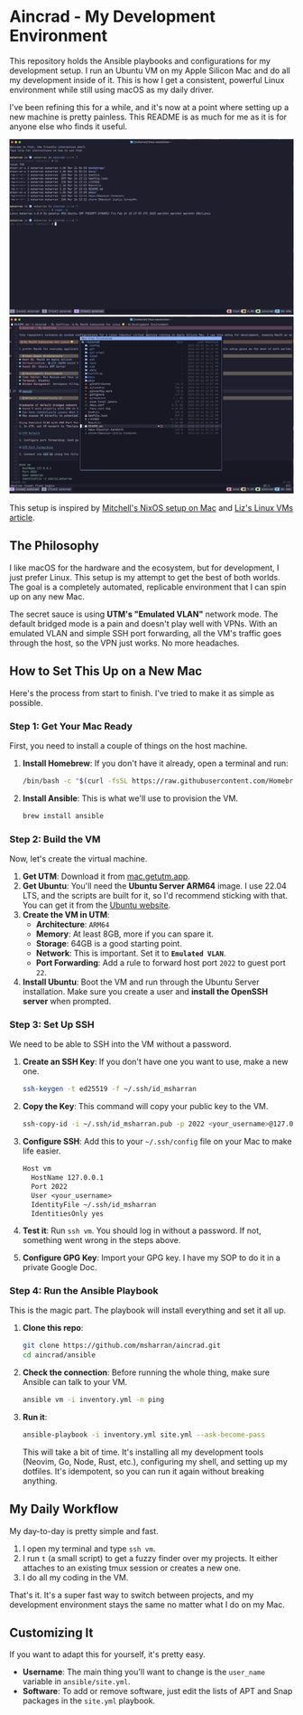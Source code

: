 # Aincrad - My Development Environment

This repository holds the Ansible playbooks and configurations for my development setup. I run an Ubuntu VM on my Apple Silicon Mac and do all my development inside of it. This is how I get a consistent, powerful Linux environment while still using macOS as my daily driver.

I've been refining this for a while, and it's now at a point where setting up a new machine is pretty painless. This README is as much for me as it is for anyone else who finds it useful.

![My VM Setup](./docs/vm.png)
![My Neovim Setup](./docs/neovim.png)

This setup is inspired by [Mitchell's NixOS setup on Mac](https://x.com/mitchellh/status/1346136404682625024?s=46) and [Liz's Linux VMs article](https://medium.com/@lizrice/linux-vms-on-an-m1-based-mac-with-vscode-and-utm-d73e7cb06133).

## The Philosophy

I like macOS for the hardware and the ecosystem, but for development, I just prefer Linux. This setup is my attempt to get the best of both worlds. The goal is a completely automated, replicable environment that I can spin up on any new Mac.

The secret sauce is using **UTM's "Emulated VLAN"** network mode. The default bridged mode is a pain and doesn't play well with VPNs. With an emulated VLAN and simple SSH port forwarding, all the VM's traffic goes through the host, so the VPN just works. No more headaches.

## How to Set This Up on a New Mac

Here's the process from start to finish. I've tried to make it as simple as possible.

### Step 1: Get Your Mac Ready

First, you need to install a couple of things on the host machine.

1.  **Install Homebrew**: If you don't have it already, open a terminal and run:
    ```bash
    /bin/bash -c "$(curl -fsSL https://raw.githubusercontent.com/Homebrew/install/HEAD/install.sh)"
    ```
2.  **Install Ansible**: This is what we'll use to provision the VM.
    ```bash
    brew install ansible
    ```

### Step 2: Build the VM

Now, let's create the virtual machine.

1.  **Get UTM**: Download it from [mac.getutm.app](https://mac.getutm.app).
2.  **Get Ubuntu**: You'll need the **Ubuntu Server ARM64** image. I use 22.04 LTS, and the scripts are built for it, so I'd recommend sticking with that. You can get it from the [Ubuntu website](https://ubuntu.com/download/server/arm).
3.  **Create the VM in UTM**:
    - **Architecture**: `ARM64`
    - **Memory**: At least 8GB, more if you can spare it.
    - **Storage**: 64GB is a good starting point.
    - **Network**: This is important. Set it to **`Emulated VLAN`**.
    - **Port Forwarding**: Add a rule to forward host port `2022` to guest port `22`.
4.  **Install Ubuntu**: Boot the VM and run through the Ubuntu Server installation. Make sure you create a user and **install the OpenSSH server** when prompted.

### Step 3: Set Up SSH

We need to be able to SSH into the VM without a password.

1.  **Create an SSH Key**: If you don't have one you want to use, make a new one.
    ```bash
    ssh-keygen -t ed25519 -f ~/.ssh/id_msharran
    ```
2.  **Copy the Key**: This command will copy your public key to the VM.
    ```bash
    ssh-copy-id -i ~/.ssh/id_msharran.pub -p 2022 <your_username>@127.0.0.1
    ```
3.  **Configure SSH**: Add this to your `~/.ssh/config` file on your Mac to make life easier.
    ```ssh
    Host vm
      HostName 127.0.0.1
      Port 2022
      User <your_username>
      IdentityFile ~/.ssh/id_msharran
      IdentitiesOnly yes
    ```
4.  **Test it**: Run `ssh vm`. You should log in without a password. If not, something went wrong in the steps above.

5.  **Configure GPG Key**: Import your GPG key. I have my SOP to do it in a private Google Doc.

### Step 4: Run the Ansible Playbook

This is the magic part. The playbook will install everything and set it all up.

1.  **Clone this repo**:
    ```bash
    git clone https://github.com/msharran/aincrad.git
    cd aincrad/ansible
    ```
2.  **Check the connection**: Before running the whole thing, make sure Ansible can talk to your VM.
    ```bash
    ansible vm -i inventory.yml -m ping
    ```
3.  **Run it**:
    ```bash
    ansible-playbook -i inventory.yml site.yml --ask-become-pass
    ```
    This will take a bit of time. It's installing all my development tools (Neovim, Go, Node, Rust, etc.), configuring my shell, and setting up my dotfiles. It's idempotent, so you can run it again without breaking anything.

## My Daily Workflow

My day-to-day is pretty simple and fast.

1.  I open my terminal and type `ssh vm`.
2.  I run `t` (a small script) to get a fuzzy finder over my projects. It either attaches to an existing tmux session or creates a new one.
3.  I do all my coding in the VM.

That's it. It's a super fast way to switch between projects, and my development environment stays the same no matter what I do on my Mac.

## Customizing It

If you want to adapt this for yourself, it's pretty easy.

-   **Username**: The main thing you'll want to change is the `user_name` variable in `ansible/site.yml`.
-   **Software**: To add or remove software, just edit the lists of APT and Snap packages in the `site.yml` playbook.
